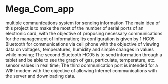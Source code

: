 # Mega_Com_app
multiple communications system for sending information
The main idea of this project is to make the most of the number of serial ports of an electronic card, with the objective of proposing necessary communications for the management of information;
Its configuration is given by 1 HC05 Bluetooth for communications via cell phone with the objective of viewing data on voltages, temperatures, humidity and simple changes in values while moving;
The second Bluetooth HC05 is to send information through a tablet and be able to see the graph of gas, particulate, temperature, etc. sensor values in real time; 
The third communication port is intended for a WIFI modem with the objective of allowing Internet communications with the server and downloading data.
